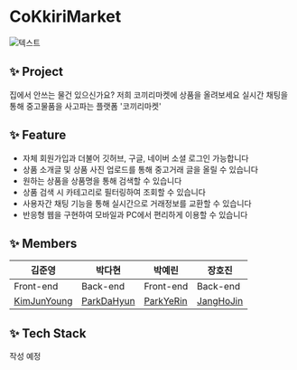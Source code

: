 # CoKkiriMarket

![텍스트](https://imagedelivery.net/BOKuAiJyROlMLXwCcBYMqQ/f5ab4698-2d26-40ed-17d8-b2e00f57dc00/public)

## ✨ Project

집에서 안쓰는 물건 있으신가요?
저희 코끼리마켓에 상품을 올려보세요
실시간 채팅을 통해 중고물품을 사고파는 플랫폼 '코끼리마켓'

## ✨ Feature

- 자체 회원가입과 더불어 깃허브, 구글, 네이버 소셜 로그인 가능합니다
- 상품 소개글 및 상품 사진 업로드를 통해 중고거래 글을 올릴 수 있습니다
- 원하는 상품을 상품명을 통해 검색할 수 있습니다
- 상품 검색 시 카테고리로 필터링하여 조회할 수 있습니다
- 사용자간 채팅 기능을 통해 실시간으로 거래정보를 교환할 수 있습니다 
- 반응형 웹을 구현하여 모바일과 PC에서 편리하게 이용할 수 있습니다

## ✨ Members

|김준영|박다현|박예린|장호진|
---|---|---|---
|Front-end|Back-end|Front-end|Back-end|
|<a href="https://github.com/candymask0712">KimJunYoung</a>|<a href="https://github.com/dahyeon11">ParkDaHyun</a>|<a href="https://github.com/candymask0712">ParkYeRin</a>|<a href="https://github.com/candymask0712">JangHoJin</a>|

## ✨ Tech Stack

작성 예정
